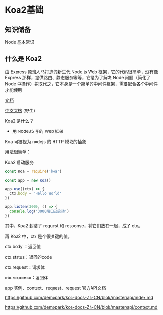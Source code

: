 # Koa2基础



## 知识储备

Node 基本常识





## 什么是 Koa2

由 Express 原班人马打造的新生代 Node.js Web 框架，它的代码很简单，没有像 Express 那样，提供路由、静态服务等等，它是为了解决 Node 问题（简化了 Node 中操作）并取代之，它本身是一个简单的中间件框架，需要配合各个中间件才能使用

[文档](https://koajs.com/)

[中文文档](https://koa.bootcss.com/) (野生)



Koa2 是什么？

- 用 NodeJS 写的 Web 框架



Koa 可被视为 nodejs 的 HTTP 模块的抽象



用法很简单：

Koa2 启动服务

```javascript
const Koa = require('koa')

const app = new Koa()

app.use((ctx) => {
  ctx.body = 'Hello World'
})

app.listen(3000, () => {
  console.log('3000端口已启动')
})
```



其中，Koa2 封装了 request 和 response，将它们放在一起，成了 ctx。

再 Koa2 中，ctx 是个很关键的值，

ctx.body ：返回值

ctx.status：返回的code

ctx.request：请求体

ctx.response：返回体

app 实例、context、request、request 官方API文档

https://github.com/demopark/koa-docs-Zh-CN/blob/master/api/index.md

https://github.com/demopark/koa-docs-Zh-CN/blob/master/api/context.md
